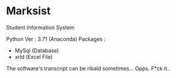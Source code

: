 # Marksist
Student Information System

Python Ver : 3.71 (Anaconda)
Packages :
  - MySql (Database)
  - xrld  (Excel File)
 
 The software's transcript can be ribald sometimes... Opps. F*ck it.. 
